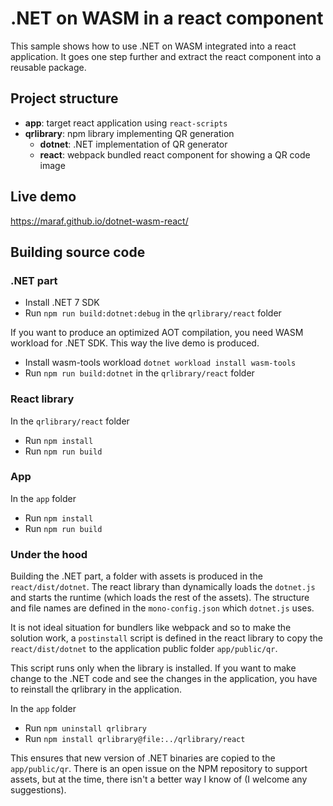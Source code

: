 # .NET on WASM in a react component

This sample shows how to use .NET on WASM integrated into a react application. It goes one step further and extract the react component into a reusable package.

## Project structure

- **app**: target react application using `react-scripts`
- **qrlibrary**: npm library implementing QR generation
  - **dotnet**: .NET implementation of QR generator
  - **react**: webpack bundled react component for showing a QR code image

## Live demo

https://maraf.github.io/dotnet-wasm-react/

## Building source code

### .NET part

- Install .NET 7 SDK
- Run `npm run build:dotnet:debug` in the `qrlibrary/react` folder

If you want to produce an optimized AOT compilation, you need WASM workload for .NET SDK. 
This way the live demo is produced.

- Install wasm-tools workload `dotnet workload install wasm-tools`
- Run `npm run build:dotnet` in the `qrlibrary/react` folder

### React library

In the `qrlibrary/react` folder
- Run `npm install`
- Run `npm run build`

### App

In the `app` folder
- Run `npm install`
- Run `npm run build`

### Under the hood

Building the .NET part, a folder with assets is produced in the `react/dist/dotnet`. The react library than dynamically loads the `dotnet.js` and starts the runtime (which loads the rest of the assets). The structure and file names are defined in the `mono-config.json` which `dotnet.js` uses. 

It is not ideal situation for bundlers like webpack and so to make the solution work, a `postinstall` script is defined in the react library to copy the `react/dist/dotnet` to the application public folder `app/public/qr`. 

This script runs only when the library is installed. If you want to make change to the .NET code and see the changes in the application, you have to reinstall the qrlibrary in the application.

In the `app` folder
- Run `npm uninstall qrlibrary`
- Run `npm install qrlibrary@file:../qrlibrary/react`

This ensures that new version of .NET binaries are copied to the `app/public/qr`. There is an open issue on the NPM repository to support assets, but at the time, there isn't a better way I know of (I welcome any suggestions).
